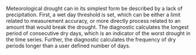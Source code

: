 Meteorological drought can in its simplest form be described by a lack of precipitation. First, a wet day threshold is set, which can be either a limit related to measurement accuracy, or more directly process related to an amount that would break the drought. The diagnostic calculates the longest period of consecutive dry days, which is an indicator of the worst drought in the time series. Further, the diagnostic calculates the frequency of dry periods longer than a user defined number of days.
